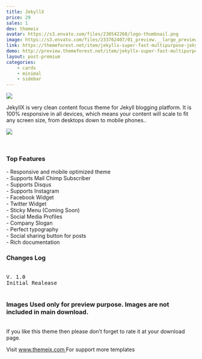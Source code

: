 ```yaml
---
title: JekyllX
price: 29
sales: 1
dev: themeix
avatar: https://s3.envato.com/files/230542268/logo-thumbnail.png
image: https://s3.envato.com/files/233762407/01_preview.__large_preview.png
link: https://themeforest.net/item/jekyllx-super-fast-multipurpose-jekyll-blog-theme/20543743
demo: http://preview.themeforest.net/item/jekyllx-super-fast-multipurpose-jekyll-blog-theme/full_screen_preview/20543743
layout: post-premium
categories:
    - cards
    - minimal
    - sidebar
---
```


<div class="user-html"><p><a href="https://goo.gl/Y8wcJ7" rel="nofollow"><img src="https://camo.envatousercontent.com/6c02f62c98107be8b73a35e2f110018556ff1d29/687474703a2f2f64656d6f2e7468656d6569782e636f6d2f737461746963696d6167652f67686f73742d76657273696f6e2d617661696c61626c652e706e67"></a></p>


<p>JekyllX is very clean content focus theme for Jekyll blogging platform. It is 100% responsive in all devices, which means your content will scale to fit any screen size, from desktops down to mobile phones..</p>


<p><img src="https://camo.envatousercontent.com/fef9ef7729de640bb14693178269d1f17125bc8a/687474703a2f2f64656d6f2e7468656d6569782e636f6d2f737461746963696d6167652f7468656d6569782d666561747572652e706e67"></p>


<p><br>
</p><h3 id="item-description__top-features">Top Features </h3>
- Responsive and mobile optimized theme<br>
- Supports Mail Chimp Subscriber<br>
- Supports Disqus<br>
- Supports Instagram<br>
- Facebook Widget<br>
- Twitter Widget<br>
- Sticky Menu (Coming Soon) <br>
- Social Media Profiles<br>
- Company Slogan<br>
- Perfect typography<br>
-  Social sharing button for posts<br>
-  Rich documentation<br>


<h3 id="item-description__-changes-log"> Changes Log </h3>
<pre> 
V. 1.0 
Initial Realease

</pre>

<h3 id="item-description__images-used-only-for-preview-purpose-images-are-not-included-in-main-download">Images Used only for preview purpose. Images are not included in main download.</h3>

<p><br>
If you like this theme then please don’t forget to rate it at your download page.</p>

<p>Visit  <a href="http://themeix.com" rel="nofollow">www.themeix.com </a> For support more templates</p></div>